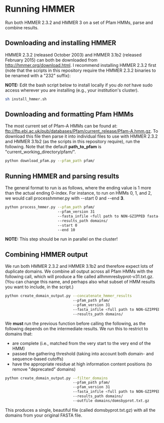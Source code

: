 # Running HMMER
Run both HMMER 2.3.2 and HMMER 3 on a set of Pfam HMMs, parse and combine results.

## Downloading and installing HMMER
HMMER 2.3.2 (released October 2003) and HMMER 3.1b2 (released February 2015) can both be downloaded from http://hmmer.org/download.html. I recommend installing HMMER 2.3.2 first (note that the scripts in this repository require the HMMER 2.3.2 binaries to be renamed with a "232" suffix):

**NOTE:** Edit the bash script below to install locally if you *do not* have sudo access wherever you are installing (e.g., your institution's cluster).

```bash
sh install_hmmer.sh
```


## Downloading and formatting Pfam HMMs
The most current set of Pfam-A HMMs can be found at: ftp://ftp.ebi.ac.uk/pub/databases/Pfam/current_release/Pfam-A.hmm.gz. To download this file then parse it into individual files to use with HMMER 2.3.2 and HMMER 3.1b2 (as the scripts in this repository require), run the following. Note that the default **path_to_pfam** is "current_working_directory/pfam/".

```bash
python download_pfam.py --pfam_path pfam/
```

## Running HMMER and parsing results
The general format to run is as follows, where the ending value is 1 more than the actual ending 0-index. For instance, to run on HMMs 0, 1, and 2, we would call processhmmer.py with --start 0 and --end **3**.

```bash
python process_hmmer.py --pfam_path pfam/ 
                        --pfam_version 31 
                        --fasta_infile <full path to NON-GZIPPED fasta-formatted sequence file> 
                        --results_path domains/ 
                        --start 0 
                        --end 10
```

**NOTE:** This step should be run in parallel on the cluster!

## Combining HMMER output

We run both HMMER 2.3.2 and HMMER 3.1b2 and therefore expect lots of duplicate domains. We combine all output across all Pfam HMMs with the following call, which will produce a file called allhmmresbyprot-v31.txt.gz. (You can change this name, and perhaps also what subset of HMM results you want to include, in the script.)

```bash
python create_domain_output.py --concatenate_hmmer_results 
                               --pfam_path pfam/
                               --pfam_version 31
                               --fasta_infile <full path to NON-GZIPPED fasta-formatted sequence file>
                               --results_path domains/
```

We **must** run the previous function before calling the following, as the following depends on the intermediate results. We run this to restrict to domains that:

* are complete (i.e., matched from the very start to the very end of the HMM)
* passed the gathering threshold (taking into account both domain- and sequence-based cutoffs)
* have the appropriate residue at high information content positions (to remove "deprecated" domains)

```bash
python create_domain_output.py --filter_domains
                               --pfam_path pfam/
                               --pfam_version 31
                               --fasta_infile <full path to NON-GZIPPED fasta-formatted sequence file>
                               --results_path domains/
                               --outfile domains/domsbyprot.txt.gz
```

This produces a single, beautiful file (called domsbyprot.txt.gz) with all the domains from your original FASTA file.
